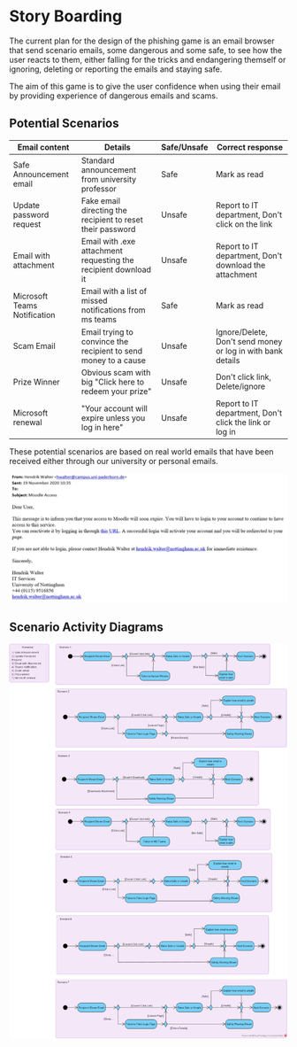 # Story Boarding

The current plan for the design of the phishing game is an email browser that send scenario emails, some dangerous and some safe, to see how the user reacts to them, either falling for the tricks and endangering themself or ignoring, deleting or reporting the emails and staying safe.

The aim of this game is to give the user confidence when using their email by providing experience of dangerous emails and scams.

## Potential Scenarios

| Email content | Details | Safe/Unsafe| Correct response |
|---------------|---------|------------|------------------|
|Safe Announcement email| Standard announcement from university professor| Safe | Mark as read |
|Update password request| Fake email directing the recipient to reset their password | Unsafe | Report to IT department, Don't click on the link|
|Email with attachment | Email with .exe attachment requesting the recipient download it| Unsafe| Report to IT department, Don't download the attachment|
|Microsoft Teams Notification| Email with a list of missed notifications from ms teams| Safe| Mark as read|
|Scam Email| Email trying to convince the recipient to send money to a cause | Unsafe | Ignore/Delete, Don't send money or log in with bank details|
|Prize Winner | Obvious scam with big "Click here to redeem your prize"| Unsafe | Don't click link, Delete/ignore|
|Microsoft renewal| "Your account will expire unless you log in <a>here</a>"|Unsafe| Report to IT department, Don't click the link or log in|

These potential scenarios are based on real world emails that have been received either through our university or personal emails.

![Phishing email Example](/Assets/Images/emailGame/Phishing%20email%20Example.jpg)

## Scenario Activity Diagrams

![Activity Diagrams](/Assets/Images/emailGame/Activity%20Diagram1.png)